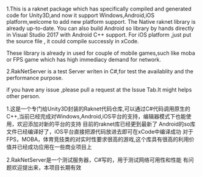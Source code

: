 1.This is a raknet package which has  specifically compiled and generated code for Unity3D,and now it support Windows,Android,iOS platform,welcome to add new platform support.
The Native raknet library is already up-to-date.
You can also build Android so library by hands directly in Visual Studio 2017 with Android C++ support.
For iOS platform ,just put the source file , it could compile successly in xCode.

These library is already in used for couple of mobile games,such like moba or FPS game which has high immediacy demand for network.

2.RakNetServer is a test Server writen in C#,for test the availablity and the performance purpose.

if you have any issue ,please pull a request at the Issue Tab.It might helps other person.

1.这是一个专门给Unity3D封装的Raknet代码仓库,可以通过C#代码调用原生的C++,当前已经完成对Windows,Android,iOS平台的支持，编辑器模式下也能使用，欢迎添加对新的平台的支持
目前的raknet库已经更到最新了
Android的so库文件已经编译好了，iOS平台直接把源代码放进去即可在xCode中编译成功
对于FPS，MOBA，体育竞技类的对实时性要求很高的游戏,这个库具有很高的利用价值并已经成功应用在一些商业项目上

2.RakNetServer是一个测试服务器，C#写的，用于测试网络可用性和性能
有问题欢迎提出来，本项目长期有效
